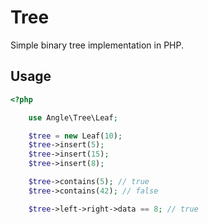 # Tree

Simple binary tree implementation in PHP.

## Usage

```php
<?php

    use Angle\Tree\Leaf;

    $tree = new Leaf(10);
    $tree->insert(5);
    $tree->insert(15);
    $tree->insert(8);

    $tree->contains(5); // true
    $tree->contains(42); // false

    $tree->left->right->data == 8; // true

```
